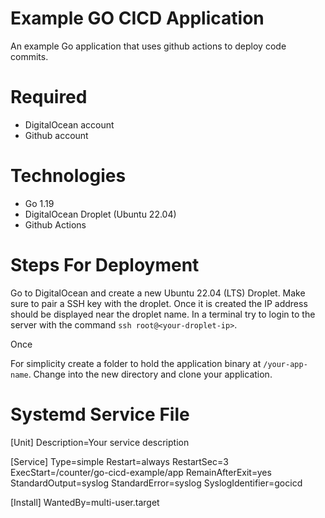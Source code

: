 # Example GO CICD Application
An example Go application that uses github actions to deploy code commits. 

# Required
- DigitalOcean account
- Github account

# Technologies
- Go 1.19
- DigitalOcean Droplet (Ubuntu 22.04)
- Github Actions

# Steps For Deployment

Go to DigitalOcean and create a new Ubuntu 22.04 (LTS) Droplet. Make sure to pair a SSH key with the droplet. Once it is created the IP address should be displayed near the droplet name. In a terminal try to login to the server with the command `ssh root@<your-droplet-ip>`.

Once

For simplicity create a folder to hold the application binary at `/your-app-name`. Change into the new directory and clone your application.


# Systemd Service File
[Unit]
Description=Your service description

[Service]
Type=simple
Restart=always
RestartSec=3
ExecStart=/counter/go-cicd-example/app
RemainAfterExit=yes
StandardOutput=syslog
StandardError=syslog
SyslogIdentifier=gocicd

[Install]
WantedBy=multi-user.target